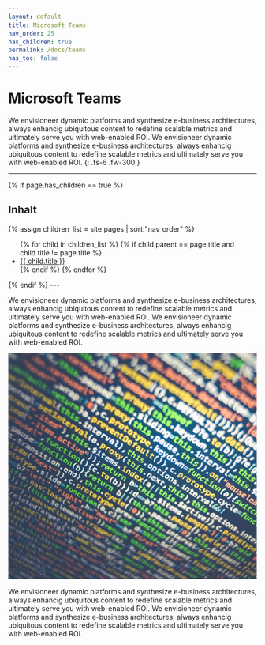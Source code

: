 ```yaml
---
layout: default
title: Microsoft Teams
nav_order: 25
has_children: true
permalink: /docs/teams
has_toc: false
---
```


# Microsoft Teams
We envisioneer dynamic platforms and synthesize e-business architectures, always enhancig ubiquitous content to redefine scalable metrics and ultimately serve you with web-enabled ROI. We envisioneer dynamic platforms and synthesize e-business architectures, always enhancig ubiquitous content to redefine scalable metrics and ultimately serve you with web-enabled ROI.
{: .fs-6 .fw-300 }

---
{% if page.has_children == true %}
## Inhalt
{% assign children_list = site.pages | sort:"nav_order" %}
<ul>
  {% for child in children_list %}
    {% if child.parent == page.title and child.title != page.title %}
    <li>
      <a href="{{ child.url | absolute_url }}">{{ child.title }}</a>
    </li>
    {% endif %}
  {% endfor %}
</ul>
{% endif %}
---

We envisioneer dynamic platforms and synthesize e-business architectures, always enhancig ubiquitous content to redefine scalable metrics and ultimately serve you with web-enabled ROI. We envisioneer dynamic platforms and synthesize e-business architectures, always enhancig ubiquitous content to redefine scalable metrics and ultimately serve you with web-enabled ROI.

![code](../img/code.png)

We envisioneer dynamic platforms and synthesize e-business architectures, always enhancig ubiquitous content to redefine scalable metrics and ultimately serve you with web-enabled ROI. We envisioneer dynamic platforms and synthesize e-business architectures, always enhancig ubiquitous content to redefine scalable metrics and ultimately serve you with web-enabled ROI.